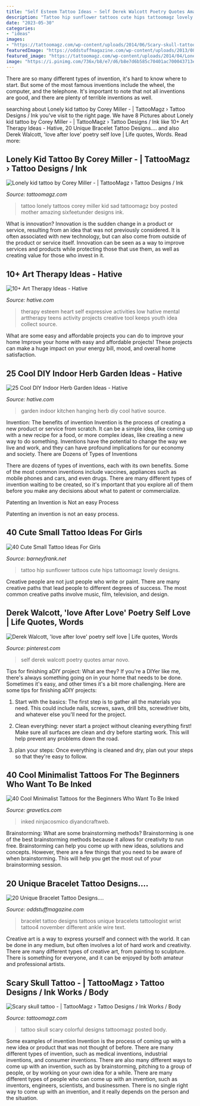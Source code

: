 ```yaml
---
title: "Self Esteem Tattoo Ideas ~ Self Derek Walcott Poetry Quotes Amar Novo"
description: "Tattoo hip sunflower tattoos cute hips tattoomagz lovely designs"
date: "2023-05-30"
categories:
- "ideas"
images:
- "https://tattoomagz.com/wp-content/uploads/2014/06/Scary-skull-tattoo.jpg"
featuredImage: "https://oddstuffmagazine.com/wp-content/uploads/2013/08/Bracelet-Tattoo-Designs-20.jpg"
featured_image: "https://tattoomagz.com/wp-content/uploads/2014/04/Lonely-kid-tattoo-by-Corey-Miller.jpg"
image: "https://i.pinimg.com/736x/b8/e7/d6/b8e7d6b585c70401ac700043713e87d7.jpg"
---
```



There are so many different types of invention, it's hard to know where to start. But some of the most famous inventions include the wheel, the computer, and the telephone. It's important to note that not all inventions are good, and there are plenty of terrible inventions as well.

	

		
searching about Lonely kid tattoo by Corey Miller - | TattooMagz › Tattoo Designs / Ink you've visit to the right page. We have 8 Pictures about Lonely kid tattoo by Corey Miller - | TattooMagz › Tattoo Designs / Ink like 10+ Art Therapy Ideas - Hative, 20 Unique Bracelet Tattoo Designs.... and also Derek Walcott, &#039;love after love&#039; poetry self love | Life quotes, Words. Read more:
		
    
## Lonely Kid Tattoo By Corey Miller - | TattooMagz › Tattoo Designs / Ink

<img loading=lazy src="https://tattoomagz.com/wp-content/uploads/2014/04/Lonely-kid-tattoo-by-Corey-Miller.jpg" onerror="this.onerror=null;this.src='https://tse2.mm.bing.net/th?id=OIP.5OLrS2304AKRNUbTnoEasgAAAA&amp;pid=15.1';" alt="Lonely kid tattoo by Corey Miller - | TattooMagz › Tattoo Designs / Ink">

_Source: tattoomagz.com_

>tattoo lonely tattoos corey miller kid sad tattoomagz boy posted mother amazing sixfeetunder designs ink. 

	

What is innovation?
Innovation is the sudden change in a product or service, resulting from an idea that was not previously considered. It is often associated with new technology, but can also come from outside of the product or service itself. Innovation can be seen as a way to improve services and products while protecting those that use them, as well as creating value for those who invest in it.

    
## 10+ Art Therapy Ideas - Hative

<img loading=lazy src="https://hative.com/wp-content/uploads/2014/05/art-therapy-ideas/5-art-therapy-ideas.jpg" onerror="this.onerror=null;this.src='https://tse4.mm.bing.net/th?id=OIP.4zai1rYDoWpjCmQ3gWgbqAHaHa&amp;pid=15.1';" alt="10+ Art Therapy Ideas - Hative">

_Source: hative.com_

>therapy esteem heart self expressive activities low hative mental arttherapy teens activity projects creative tool keeps youth idea collect source. 

	

What are some easy and affordable projects you can do to improve your home
Improve your home with easy and affordable projects! These projects can make a huge impact on your energy bill, mood, and overall home satisfaction.

    
## 25 Cool DIY Indoor Herb Garden Ideas - Hative

<img loading=lazy src="https://hative.com/wp-content/uploads/2014/11/indoor-garden/2-hanging-kitchen-garden.jpg" onerror="this.onerror=null;this.src='https://tse2.mm.bing.net/th?id=OIP.jrCYtoPuTKVTvYAgLoIyuQHaKF&amp;pid=15.1';" alt="25 Cool DIY Indoor Herb Garden Ideas - Hative">

_Source: hative.com_

>garden indoor kitchen hanging herb diy cool hative source. 

	

Invention: The benefits of invention
Invention is the process of creating a new product or service from scratch. It can be a simple idea, like coming up with a new recipe for a food, or more complex ideas, like creating a new way to do something. Inventions have the potential to change the way we live and work, and they can have profound implications for our economy and society.
There are Dozens of Types of Inventions

There are dozens of types of inventions, each with its own benefits. Some of the most common inventions include vaccines, appliances such as mobile phones and cars, and even drugs. There are many different types of invention waiting to be created, so it's important that you explore all of them before you make any decisions about what to patent or commercialize.

Patenting an Invention is Not an easy Process

Patenting an invention is not an easy process.

    
## 40 Cute Small Tattoo Ideas For Girls

<img loading=lazy src="http://www.barneyfrank.net/wp-content/uploads/2015/06/40-Cute-Small-Tattoo-Ideas-For-Girls-18.jpg" onerror="this.onerror=null;this.src='https://tse3.mm.bing.net/th?id=OIP.k6J9I-eZgkQZOAimOWhMsQHaJ4&amp;pid=15.1';" alt="40 Cute Small Tattoo Ideas For Girls">

_Source: barneyfrank.net_

>tattoo hip sunflower tattoos cute hips tattoomagz lovely designs. 

	

Creative people are not just people who write or paint. There are many creative paths that lead people to different degrees of success. The most common creative paths involve music, film, television, and design.

    
## Derek Walcott, &#039;love After Love&#039; Poetry Self Love | Life Quotes, Words

<img loading=lazy src="https://i.pinimg.com/736x/b8/e7/d6/b8e7d6b585c70401ac700043713e87d7.jpg" onerror="this.onerror=null;this.src='https://tse2.mm.bing.net/th?id=OIP.DmXWr1oTigZIG3IZzxiI_wHaJ3&amp;pid=15.1';" alt="Derek Walcott, &#039;love after love&#039; poetry self love | Life quotes, Words">

_Source: pinterest.com_

>self derek walcott poetry quotes amar novo. 

	

Tips for finishing aDIY project: What are they?
If you're a DIYer like me, there's always something going on in your home that needs to be done. Sometimes it's easy, and other times it's a bit more challenging. Here are some tips for finishing aDIY projects:
1. Start with the basics: The first step is to gather all the materials you need. This could include nails, screws, saws, drill bits, screwdriver bits, and whatever else you'll need for the project.

2. Clean everything: never start a project without cleaning everything first! Make sure all surfaces are clean and dry before starting work. This will help prevent any problems down the road.

3. plan your steps: Once everything is cleaned and dry, plan out your steps so that they're easy to follow.

    
## 40 Cool Minimalist Tattoos For The Beginners Who Want To Be Inked

<img loading=lazy src="https://www.gravetics.com/wp-content/uploads/2017/08/Airplane-line-tattoo-768x959.jpg" onerror="this.onerror=null;this.src='https://tse3.mm.bing.net/th?id=OIP.fEypnG4YCTiCMvYRmJm1sQHaJP&amp;pid=15.1';" alt="40 Cool Minimalist Tattoos for the Beginners Who Want To Be Inked">

_Source: gravetics.com_

>inked ninjacosmico diyandcraftweb. 

	

Brainstorming: What are some brainstorming methods?
Brainstorming is one of the best brainstorming methods because it allows for creativity to run free. Brainstorming can help you come up with new ideas, solutions and concepts. However, there are a few things that you need to be aware of when brainstorming. This will help you get the most out of your brainstorming session.

    
## 20 Unique Bracelet Tattoo Designs....

<img loading=lazy src="https://oddstuffmagazine.com/wp-content/uploads/2013/08/Bracelet-Tattoo-Designs-20.jpg" onerror="this.onerror=null;this.src='https://tse1.mm.bing.net/th?id=OIP.V4ZuoGl3nTs3L46fQIoUGwHaHa&amp;pid=15.1';" alt="20 Unique Bracelet Tattoo Designs....">

_Source: oddstuffmagazine.com_

>bracelet tattoo designs tattoos unique bracelets tattoologist wrist tattoo4 november different ankle wire text. 

	

Creative art is a way to express yourself and connect with the world. It can be done in any medium, but often involves a lot of hard work and creativity. There are many different types of creative art, from painting to sculpture. There is something for everyone, and it can be enjoyed by both amateur and professional artists.

    
## Scary Skull Tattoo - | TattooMagz › Tattoo Designs / Ink Works / Body

<img loading=lazy src="https://tattoomagz.com/wp-content/uploads/2014/06/Scary-skull-tattoo.jpg" onerror="this.onerror=null;this.src='https://tse2.mm.bing.net/th?id=OIP.YyPisTt1sZpAROhyl7YqdwAAAA&amp;pid=15.1';" alt="Scary skull tattoo - | TattooMagz › Tattoo Designs / Ink Works / Body">

_Source: tattoomagz.com_

>tattoo skull scary colorful designs tattoomagz posted body. 

	

Some examples of invention
Invention is the process of coming up with a new idea or product that was not thought of before. There are many different types of invention, such as medical inventions, industrial inventions, and consumer inventions. 
There are also many different ways to come up with an invention, such as by brainstorming, pitching to a group of people, or by working on your own idea for a while. 
There are many different types of people who can come up with an invention, such as inventors, engineers, scientists, and businessmen. 
There is no single right way to come up with an invention, and it really depends on the person and the situation.

